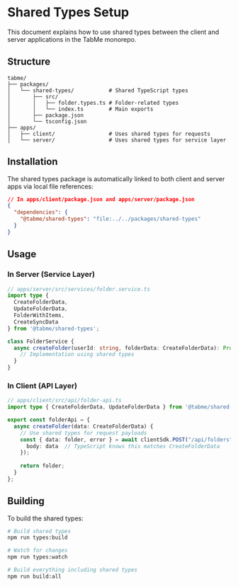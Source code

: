 # Shared Types Setup

This document explains how to use shared types between the client and server applications in the TabMe monorepo.

## Structure

```
tabme/
├── packages/
│   └── shared-types/           # Shared TypeScript types
│       ├── src/
│       │   ├── folder.types.ts # Folder-related types
│       │   └── index.ts        # Main exports
│       ├── package.json
│       └── tsconfig.json
├── apps/
│   ├── client/                 # Uses shared types for requests
│   └── server/                 # Uses shared types for service layer
```

## Installation

The shared types package is automatically linked to both client and server apps via local file references:

```json
// In apps/client/package.json and apps/server/package.json
{
  "dependencies": {
    "@tabme/shared-types": "file:../../packages/shared-types"
  }
}
```

## Usage

### In Server (Service Layer)

```typescript
// apps/server/src/services/folder.service.ts
import type { 
  CreateFolderData, 
  UpdateFolderData, 
  FolderWithItems, 
  CreateSyncData 
} from '@tabme/shared-types';

class FolderService {
  async createFolder(userId: string, folderData: CreateFolderData): Promise<Folder> {
    // Implementation using shared types
  }
}
```

### In Client (API Layer)

```typescript
// apps/client/src/api/folder-api.ts
import type { CreateFolderData, UpdateFolderData } from '@tabme/shared-types';

export const folderApi = {
  async createFolder(data: CreateFolderData) {
    // Use shared types for request payloads
    const { data: folder, error } = await clientSdk.POST("/api/folders", {
      body: data  // TypeScript knows this matches CreateFolderData
    });
    
    return folder;
  }
};
```

## Building

To build the shared types:

```bash
# Build shared types
npm run types:build

# Watch for changes
npm run types:watch

# Build everything including shared types
npm run build:all
```